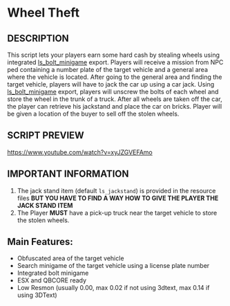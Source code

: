 # Wheel Theft
## DESCRIPTION


This script lets your players earn some hard cash by stealing wheels using integrated [ls_bolt_minigame](https://lith.store/package/6174416) export. 
Players will receive a mission from NPC ped containing a number plate of the target vehicle and a general area where the vehicle is located. 
After going to the general area and finding the target vehicle, players will have to jack the car up using a car jack. 
Using [ls_bolt_minigame](https://lith.store/package/6174416) export, players will unscrew the bolts of each wheel and store the wheel in the trunk of a truck.
After all wheels are taken off the car, the player can retrieve his jackstand and place the car on bricks. Player will be given a location of the buyer to sell off the stolen wheels.

## SCRIPT PREVIEW
https://www.youtube.com/watch?v=xyJZGVEFAmo

## IMPORTANT INFORMATION
1. The jack stand item (default `ls_jackstand`) is provided in the resource files **BUT YOU HAVE TO FIND A WAY HOW TO GIVE THE PLAYER THE JACK STAND ITEM**
2. The Player **MUST** have a pick-up truck near the target vehicle to store the stolen wheels. 


## Main Features:
* Obfuscated area of the target vehicle
* Search minigame of the target vehicle using a license plate number
* Integrated bolt minigame
* ESX and QBCORE ready
* Low Resmon (usually 0.00, max 0.02 if not using 3dtext, max 0.14 if using 3DText)
